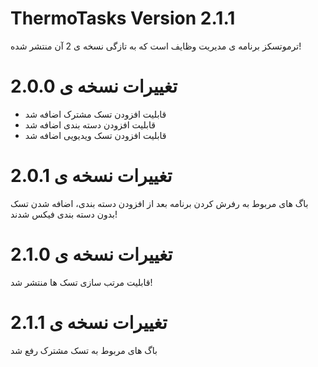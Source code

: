 # ThermoTasks Version 2.1.1
ترموتسکز برنامه ی مدیریت وظایف است که به تازگی نسخه ی 2 آن منتشر شده!

# تغییرات نسخه ی 2.0.0
<ul>
    <li>قابلیت افزودن تسک مشترک اضافه شد</li>
    <li>قابلیت افزودن دسته بندی اضافه شد</li>
    <li>قابلیت افزودن تسک ویدیویی اضافه شد</li>
</ul>

# تغییرات نسخه ی 2.0.1
باگ های مربوط به رفرش کردن برنامه بعد از افزودن دسته بندی، اضافه شدن تسک بدون دسته بندی فیکس شدند!

# تغییرات نسخه ی 2.1.0
قابلیت مرتب سازی تسک ها منتشر شد!

# تغییرات نسخه ی 2.1.1
باگ های مربوط به تسک مشترک رفع شد